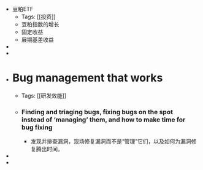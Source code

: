 - 豆粕ETF
	- Tags: [[投资]]
	- 豆粕指数的增长
	- 固定收益
	- 展期基差收益
-
-
- # Bug management that works
	- Tags: [[研发效能]]
	- ### Finding and triaging bugs, fixing bugs on the spot instead of ‘managing’ them, and how to make time for bug fixing
		- 发现并排查漏洞，现场修复漏洞而不是“管理”它们，以及如何为漏洞修复腾出时间。
-
-